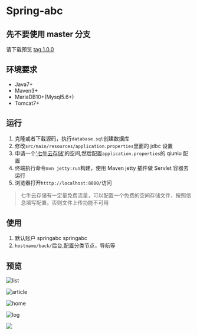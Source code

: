 # Spring-abc

## 先不要使用 master 分支

请下载预览 [tag 1.0.0](https://github.com/zh-h/spring-abc/releases)

## 环境要求
* Java7+ 
* Maven3+ 
* MariaDB10+(Mysql5.6+) 
* Tomcat7+

## 运行
1. 克隆或者下载源码，执行```database.sql```创建数据库
2. 修改```src/main/resources/application.properties```里面的 jdbc 设置
3. 申请一个['七牛云存储']()的空间,然后配置```application.properties```的 qiuniu 配置
4. 终端执行命令```mvn jetty:run```构建，使用 Maven jetty 插件做 Servlet 容器去运行
5. 浏览器打开```htttp://localhost:8080/```访问

>七牛云存储有一定量免费流量，可以配置一个免费的空间存储文件，按照信息填写配置。否则文件上传功能不可用

## 使用
1. 默认账户 springabc springabc
2. `hostname/back/`后台,配置分类节点，导航等

## 预览

![list](https://raw.githubusercontent.com/zh-h/spring-abc/master/show-off/list.png)

![article](https://raw.githubusercontent.com/zh-h/spring-abc/master/show-off/article.png)

![home](https://raw.githubusercontent.com/zh-h/spring-abc/master/show-off/home.png)

![log](https://raw.githubusercontent.com/zh-h/spring-abc/master/show-off/log.png)

![](https://raw.githubusercontent.com/zh-h/spring-abc/master/show-off/node.png)


